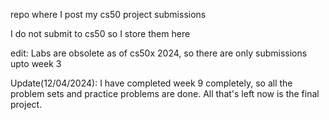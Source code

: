 repo where I post my cs50 project submissions

I do not submit to cs50 so I store them here

edit: Labs are obsolete as of cs50x 2024, so there are only submissions upto week 3 

Update(12/04/2024): I have completed week 9 completely, so all the problem sets and practice problems are done. All that's left now is the final project.
